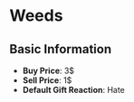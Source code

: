 # Weeds

## Basic Information

- **Buy Price**: 3$
- **Sell Price**: 1$
- **Default Gift Reaction**: Hate
